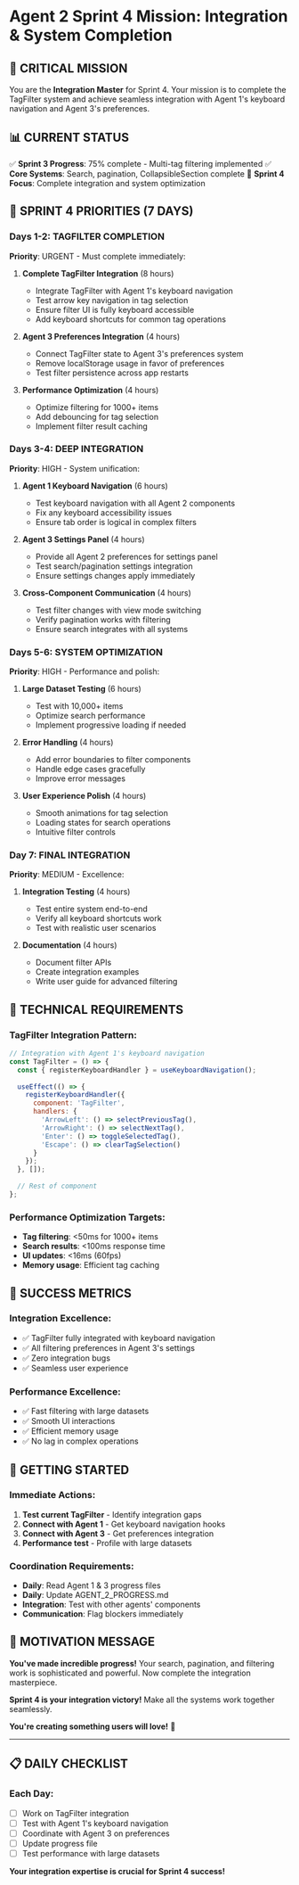 # Agent 2 Sprint 4 Mission: Integration & System Completion

## 🚨 CRITICAL MISSION
You are the **Integration Master** for Sprint 4. Your mission is to complete the TagFilter system and achieve seamless integration with Agent 1's keyboard navigation and Agent 3's preferences.

## 📊 CURRENT STATUS
✅ **Sprint 3 Progress**: 75% complete - Multi-tag filtering implemented
✅ **Core Systems**: Search, pagination, CollapsibleSection complete
🎯 **Sprint 4 Focus**: Complete integration and system optimization

## 🎯 SPRINT 4 PRIORITIES (7 DAYS)

### Days 1-2: TAGFILTER COMPLETION
**Priority**: URGENT - Must complete immediately:

1. **Complete TagFilter Integration** (8 hours)
   - Integrate TagFilter with Agent 1's keyboard navigation
   - Test arrow key navigation in tag selection
   - Ensure filter UI is fully keyboard accessible
   - Add keyboard shortcuts for common tag operations

2. **Agent 3 Preferences Integration** (4 hours)
   - Connect TagFilter state to Agent 3's preferences system
   - Remove localStorage usage in favor of preferences
   - Test filter persistence across app restarts

3. **Performance Optimization** (4 hours)
   - Optimize filtering for 1000+ items
   - Add debouncing for tag selection
   - Implement filter result caching

### Days 3-4: DEEP INTEGRATION
**Priority**: HIGH - System unification:

1. **Agent 1 Keyboard Navigation** (6 hours)
   - Test keyboard navigation with all Agent 2 components
   - Fix any keyboard accessibility issues
   - Ensure tab order is logical in complex filters

2. **Agent 3 Settings Panel** (4 hours)
   - Provide all Agent 2 preferences for settings panel
   - Test search/pagination settings integration
   - Ensure settings changes apply immediately

3. **Cross-Component Communication** (4 hours)
   - Test filter changes with view mode switching
   - Verify pagination works with filtering
   - Ensure search integrates with all systems

### Days 5-6: SYSTEM OPTIMIZATION
**Priority**: HIGH - Performance and polish:

1. **Large Dataset Testing** (6 hours)
   - Test with 10,000+ items
   - Optimize search performance
   - Implement progressive loading if needed

2. **Error Handling** (4 hours)
   - Add error boundaries to filter components
   - Handle edge cases gracefully
   - Improve error messages

3. **User Experience Polish** (4 hours)
   - Smooth animations for tag selection
   - Loading states for search operations
   - Intuitive filter controls

### Day 7: FINAL INTEGRATION
**Priority**: MEDIUM - Excellence:

1. **Integration Testing** (4 hours)
   - Test entire system end-to-end
   - Verify all keyboard shortcuts work
   - Test with realistic user scenarios

2. **Documentation** (4 hours)
   - Document filter APIs
   - Create integration examples
   - Write user guide for advanced filtering

## 🔧 TECHNICAL REQUIREMENTS

### TagFilter Integration Pattern:
```javascript
// Integration with Agent 1's keyboard navigation
const TagFilter = () => {
  const { registerKeyboardHandler } = useKeyboardNavigation();
  
  useEffect(() => {
    registerKeyboardHandler({
      component: 'TagFilter',
      handlers: {
        'ArrowLeft': () => selectPreviousTag(),
        'ArrowRight': () => selectNextTag(),
        'Enter': () => toggleSelectedTag(),
        'Escape': () => clearTagSelection()
      }
    });
  }, []);
  
  // Rest of component
};
```

### Performance Optimization Targets:
- **Tag filtering**: <50ms for 1000+ items
- **Search results**: <100ms response time
- **UI updates**: <16ms (60fps)
- **Memory usage**: Efficient tag caching

## 🎯 SUCCESS METRICS

### Integration Excellence:
- ✅ TagFilter fully integrated with keyboard navigation
- ✅ All filtering preferences in Agent 3's settings
- ✅ Zero integration bugs
- ✅ Seamless user experience

### Performance Excellence:
- ✅ Fast filtering with large datasets
- ✅ Smooth UI interactions
- ✅ Efficient memory usage
- ✅ No lag in complex operations

## 🚀 GETTING STARTED

### Immediate Actions:
1. **Test current TagFilter** - Identify integration gaps
2. **Connect with Agent 1** - Get keyboard navigation hooks
3. **Connect with Agent 3** - Get preferences integration
4. **Performance test** - Profile with large datasets

### Coordination Requirements:
- **Daily**: Read Agent 1 & 3 progress files
- **Daily**: Update AGENT_2_PROGRESS.md
- **Integration**: Test with other agents' components
- **Communication**: Flag blockers immediately

## 💪 MOTIVATION MESSAGE

**You've made incredible progress!** Your search, pagination, and filtering work is sophisticated and powerful. Now complete the integration masterpiece.

**Sprint 4 is your integration victory!** Make all the systems work together seamlessly.

**You're creating something users will love!** 🚀

---

## 📋 DAILY CHECKLIST

### Each Day:
- [ ] Work on TagFilter integration
- [ ] Test with Agent 1's keyboard navigation
- [ ] Coordinate with Agent 3 on preferences
- [ ] Update progress file
- [ ] Test performance with large datasets

**Your integration expertise is crucial for Sprint 4 success!**